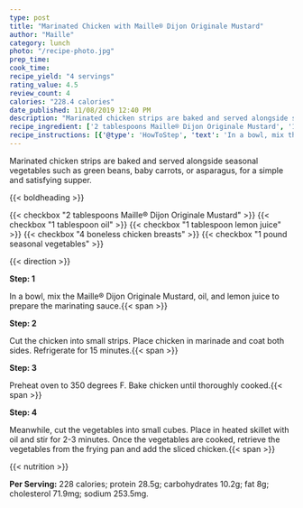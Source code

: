 ```yaml
---
type: post
title: "Marinated Chicken with Maille® Dijon Originale Mustard"
author: "Maille"
category: lunch
photo: "/recipe-photo.jpg"
prep_time: 
cook_time: 
recipe_yield: "4 servings"
rating_value: 4.5
review_count: 4
calories: "228.4 calories"
date_published: 11/08/2019 12:40 PM
description: "Marinated chicken strips are baked and served alongside seasonal vegetables such as green beans, baby carrots, or asparagus, for a simple and satisfying supper."
recipe_ingredient: ['2 tablespoons Maille® Dijon Originale Mustard', '1 tablespoon oil', '1 tablespoon lemon juice', '4 boneless chicken breasts', '1 pound seasonal vegetables']
recipe_instructions: [{'@type': 'HowToStep', 'text': 'In a bowl, mix the Maille&reg; Dijon Originale Mustard, oil, and lemon juice to prepare the marinating sauce.\n'}, {'@type': 'HowToStep', 'text': 'Cut the chicken into small strips. Place chicken in marinade and coat both sides. Refrigerate for 15 minutes.\n'}, {'@type': 'HowToStep', 'text': 'Preheat oven to 350 degrees F. Bake chicken until thoroughly cooked.\n'}, {'@type': 'HowToStep', 'text': 'Meanwhile, cut the vegetables into small cubes. Place in heated skillet with oil and stir for 2-3 minutes.  Once the vegetables are cooked, retrieve the vegetables from the frying pan and add the sliced chicken.\n'}]
---
```


Marinated chicken strips are baked and served alongside seasonal vegetables such as green beans, baby carrots, or asparagus, for a simple and satisfying supper. 

{{< boldheading >}}

{{< checkbox "2 tablespoons Maille® Dijon Originale Mustard" >}}
{{< checkbox "1 tablespoon oil" >}}
{{< checkbox "1 tablespoon lemon juice" >}}
{{< checkbox "4  boneless chicken breasts" >}}
{{< checkbox "1 pound seasonal vegetables" >}}


{{< direction >}}

**Step: 1**

In a bowl, mix the Maille® Dijon Originale Mustard, oil, and lemon juice to prepare the marinating sauce.{{< span >}}

**Step: 2**

Cut the chicken into small strips. Place chicken in marinade and coat both sides. Refrigerate for 15 minutes.{{< span >}}

**Step: 3**

Preheat oven to 350 degrees F. Bake chicken until thoroughly cooked.{{< span >}}

**Step: 4**

Meanwhile, cut the vegetables into small cubes. Place in heated skillet with oil and stir for 2-3 minutes.  Once the vegetables are cooked, retrieve the vegetables from the frying pan and add the sliced chicken.{{< span >}}

{{< nutrition >}}

**Per Serving:** 228 calories; protein 28.5g; carbohydrates 10.2g; fat 8g; cholesterol 71.9mg; sodium 253.5mg.